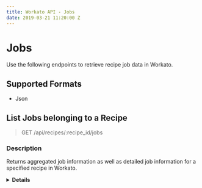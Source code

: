 ```yaml
---
title: Workato API - Jobs
date: 2019-03-21 11:20:00 Z
---
```


# Jobs
Use the following endpoints to retrieve recipe job data in Workato.

## Supported Formats
* Json

## List Jobs belonging to a Recipe

> GET /api/recipes/:recipe_id/jobs  

### Description
Returns aggregated job information as well as detailed job information for a specified recipe in Workato.

<details> <summary> <b>Details</b></summary>

<h3> Parameters</h3>
<table class="unchanged rich-diff-level-one" text-align ="center">
  <thead>
    <tr>
        <th width='20%'>Parameter name</th>
        <th width='80%'>Description</th>
    </tr>
  </thead>
  <tbody>
  <tr>
    <td width =200 > <b>recipe_id</b> <br> required </td>
    <td>
    Recipe ID
    <br>
    <b>Validations:</b> <br>
    <ul>
    <li>Must be number</li>
    </ul>
    </td>
  </tr>
  <tr>
    <td width =200 > <b>offset_run_id</b> <br>optional</td>
    <td>
    offset_run_id (deprecated)
    <br>
    <b>Validations:</b> <br>
    <ul>
    <li>Must be number</li>
    </ul>
    </td>
  </tr>
  <tr>
    <td width =200 > <b>offset_job_id </b> <br>optional</td>
    <td>
    offset_job_id
    <br>
    <b>Validations:</b> <br>
    <ul>
    <li>Must be number</li>
    </ul>
    </td>
  </tr>
  <tr>
    <td width =200 > <b>prev</b> <br>optional</td>
    <td>
    Previous jobs if 'true', next otherwise
    <br>
    <b>Validations:</b> <br>
    <ul>
    <li>Must be string</li>
    </ul>
    </td>
  </tr>
  <tr>
    <td width =200 > <b>failed</b> <br>optional</td>
    <td>
    Return failed jobs only if 'true' (deprecated)
    <br>
    <b>Validations:</b> <br>
    <ul>
    <li>Must be string</li>
    </ul>
    </td>
  </tr>
  <tr>
    <td width =200 > <b>status</b> <br>optional</td>
    <td>
    Filter by status - succeeded, failed, pending
    <br>
    <b>Validations:</b> <br>
    <ul>
    <li>Must be string</li>
    </ul>
    </td>
  </tr>
  <tr>
    <td width =200 > <b>rerun_only</b> <br>optional</td>
    <td>
    Return rerun jobs only if 'true'
    <br>
    <b>Validations:</b> <br>
    <ul>
    <li>Must be string</li>
    </ul>
    </td>
  </tr>
  </tbody>
</table>

<h3> Responses</h3>
<table class="unchanged rich-diff-level-one" text-align ="center">
  <thead>
    <tr>
        <th width='20%'>Code</th>
        <th width='80%'>Description</th>
    </tr>
  </thead>
  <tbody>
  <tr>
    <td width =200 > <kbd>200</kbd> </td>
    <td> Success </td>
  </tr>
  <tr>
    <td width =200 > <kbd>401</kbd> </td>
    <td> Unauthorized </td>
  </tr>
  <tr>
    <td width =200 > <kbd>404</kbd> </td>
    <td> Not found </td>
  </tr>
  <tr>
    <td width =200 > <kbd>500</kbd> </td>
    <td> Server error </td>
  </tr>
  </tbody>
</table>

<h3> Examples</h3>

<h4> Success: 200</h4>
<pre><code style="display: block; white-space: pre-wrap;">GET /api/recipes/137/jobs?offset_run_id=1&offset_job_id=2&prev=true
200
{
  "job_succeeded_count": 5,
  "job_failed_count": 3,
  "job_count": 8,
  "items": [
    {
      "id": 1004,
      "flow_run_id": 1004,
      "completed_at": "2015-01-02T01:02:03.000Z",
      "started_at": "2015-01-02T01:02:03.000Z",
      "title": "Bad request: Custom field SICCode__c is not present",
      "lines": [],
      "is_poll_error": true,
      "error": "{\"error_type\":\"Bad request\",\"message\":\"Custom field SICCode__c is not present\",\"error_id\":\"6b75ec2c-79df-4c09-b7b6-0137def14378\",\"input\":\"{\\\"LastName\\\"=\\u003e\\\"LLLLL\\\", \\\"Company\\\"=\\u003e\\\"CCCCC\\\", \\\"Status\\\"=\\u003e\\\"Open - Not Contacted\\\", \\\"SICCode__c\\\"=\\u003e\\\"CODE2\\\"}\"}",
      "error_parts": {
        "error_type": "Bad request",
        "message": "Custom field SICCode__c is not present",
        "error_id": "6b75ec2c-79df-4c09-b7b6-0137def14378",
        "input": "{\"LastName\"=>\"LLLLL\", \"Company\"=>\"CCCCC\", \"Status\"=>\"Open - Not Contacted\", \"SICCode__c\"=>\"CODE2\"}"
      },
      "is_error": true
    },
    {
      "id": 1003,
      "flow_run_id": 1004,
      "completed_at": "2015-01-02T01:02:03.000Z",
      "started_at": "2015-01-02T01:02:03.000Z",
      "title": "Bad request: Custom field 'SICCode__c' is not present",
      "lines": [],
      "is_poll_error": true,
      "error": "Bad request: Custom field 'SICCode__c' is not present; Error ID 058ea58e-fcd5-4206-b93f-c1dcfbf95a32; input: {\"LastName\"=>\"LLLLL\", \"Company\"=>\"CCCCC\", \"Status\"=>\"Open - Not Contacted\", \"SICCode__c\"=>\"CODE1\"}",
      "error_parts": {
        "error_type": "Bad request",
        "message": "Custom field 'SICCode__c' is not present",
        "error_id": "058ea58e-fcd5-4206-b93f-c1dcfbf95a32",
        "input": "{\"LastName\"=>\"LLLLL\", \"Company\"=>\"CCCCC\", \"Status\"=>\"Open - Not Contacted\", \"SICCode__c\"=>\"CODE1\"}"
      },
      "is_error": true
    },
    {
      "id": 1002,
      "flow_run_id": 1002,
      "completed_at": "2015-01-02T01:02:03.000Z",
      "started_at": "2015-01-02T01:02:03.000Z",
      "title": "Processed event",
      "lines": [],
      "is_poll_error": false,
      "error": null,
      "is_error": false
    },
    {
      "id": 1001,
      "flow_run_id": 1002,
      "completed_at": "2015-01-02T01:02:03.000Z",
      "started_at": "2015-01-02T01:02:03.000Z",
      "title": "Error",
      "lines": [],
      "is_poll_error": false,
      "error": "Error",
      "error_parts": {},
      "is_error": true
    }
  ]
}
</code></pre>

<pre><code style="display: block; white-space: pre-wrap;">GET /api/recipes/138/jobs?offset_run_id=1&offset_job_id=2&failed=true
200
{
  "job_succeeded_count": 5,
  "job_failed_count": 3,
  "job_count": 8,
  "items": [
    {
      "id": 1004,
      "flow_run_id": 1004,
      "completed_at": "2015-01-02T01:02:03.000Z",
      "started_at": "2015-01-02T01:02:03.000Z",
      "title": "Bad request: Custom field SICCode__c is not present",
      "lines": [],
      "is_poll_error": true,
      "error": "{\"error_type\":\"Bad request\",\"message\":\"Custom field SICCode__c is not present\",\"error_id\":\"6b75ec2c-79df-4c09-b7b6-0137def14378\",\"input\":\"{\\\"LastName\\\"=\\u003e\\\"LLLLL\\\", \\\"Company\\\"=\\u003e\\\"CCCCC\\\", \\\"Status\\\"=\\u003e\\\"Open - Not Contacted\\\", \\\"SICCode__c\\\"=\\u003e\\\"CODE2\\\"}\"}",
      "error_parts": {
        "error_type": "Bad request",
        "message": "Custom field SICCode__c is not present",
        "error_id": "6b75ec2c-79df-4c09-b7b6-0137def14378",
        "input": "{\"LastName\"=>\"LLLLL\", \"Company\"=>\"CCCCC\", \"Status\"=>\"Open - Not Contacted\", \"SICCode__c\"=>\"CODE2\"}"
      },
      "is_error": true
    },
    {
      "id": 1003,
      "flow_run_id": 1004,
      "completed_at": "2015-01-02T01:02:03.000Z",
      "started_at": "2015-01-02T01:02:03.000Z",
      "title": "Bad request: Custom field 'SICCode__c' is not present",
      "lines": [],
      "is_poll_error": true,
      "error": "Bad request: Custom field 'SICCode__c' is not present; Error ID 058ea58e-fcd5-4206-b93f-c1dcfbf95a32; input: {\"LastName\"=>\"LLLLL\", \"Company\"=>\"CCCCC\", \"Status\"=>\"Open - Not Contacted\", \"SICCode__c\"=>\"CODE1\"}",
      "error_parts": {
        "error_type": "Bad request",
        "message": "Custom field 'SICCode__c' is not present",
        "error_id": "058ea58e-fcd5-4206-b93f-c1dcfbf95a32",
        "input": "{\"LastName\"=>\"LLLLL\", \"Company\"=>\"CCCCC\", \"Status\"=>\"Open - Not Contacted\", \"SICCode__c\"=>\"CODE1\"}"
      },
      "is_error": true
    },
    {
      "id": 1001,
      "flow_run_id": 1002,
      "completed_at": "2015-01-02T01:02:03.000Z",
      "started_at": "2015-01-02T01:02:03.000Z",
      "title": "Error",
      "lines": [],
      "is_poll_error": false,
      "error": "Error",
      "error_parts": {},
      "is_error": true
    }
  ]
}
</code></pre>

<h4> Recipe not found : 404 </h4>
<pre><code style="display: block; white-space: pre-wrap;">GET /api/recipes/140/jobs
404
{
  "message": "Not found"
}
</code></pre>

</details>
